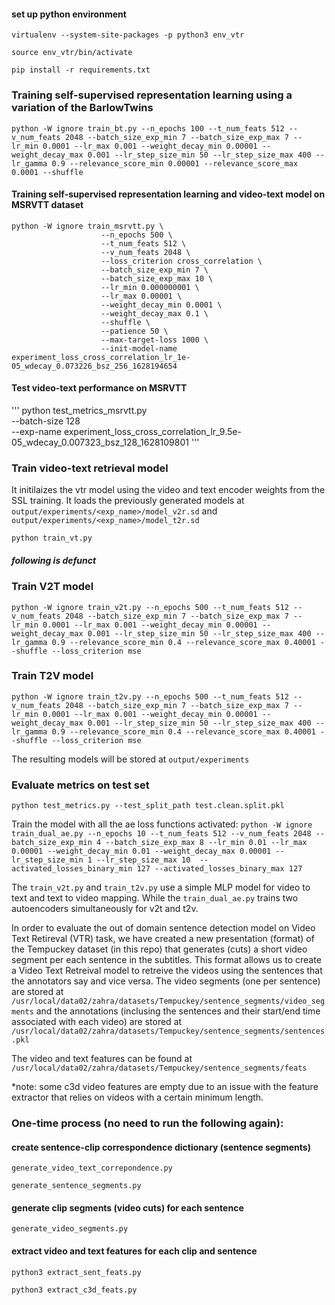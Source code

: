 
#### set up python environment
`virtualenv --system-site-packages -p python3 env_vtr`

`source env_vtr/bin/activate`

`pip install -r requirements.txt`

### Training self-supervised representation learning using a variation of the BarlowTwins
```
python -W ignore train_bt.py --n_epochs 100 --t_num_feats 512 --v_num_feats 2048 --batch_size_exp_min 7 --batch_size_exp_max 7 --lr_min 0.0001 --lr_max 0.001 --weight_decay_min 0.00001 --weight_decay_max 0.001 --lr_step_size_min 50 --lr_step_size_max 400 --lr_gamma 0.9 --relevance_score_min 0.00001 --relevance_score_max 0.0001 --shuffle
```

#### Training self-supervised representation learning and video-text model on MSRVTT dataset
```
python -W ignore train_msrvtt.py \
                    --n_epochs 500 \
                    --t_num_feats 512 \
                    --v_num_feats 2048 \
                    --loss_criterion cross_correlation \
                    --batch_size_exp_min 7 \
                    --batch_size_exp_max 10 \
                    --lr_min 0.000000001 \
                    --lr_max 0.00001 \
                    --weight_decay_min 0.0001 \
                    --weight_decay_max 0.1 \
                    --shuffle \
                    --patience 50 \
                    --max-target-loss 1000 \
                    --init-model-name experiment_loss_cross_correlation_lr_1e-05_wdecay_0.073226_bsz_256_1628194654
```

#### Test video-text performance on MSRVTT

'''
python test_metrics_msrvtt.py \
    --batch-size 128 \
    --exp-name experiment_loss_cross_correlation_lr_9.5e-05_wdecay_0.007323_bsz_128_1628109801
'''
### Train video-text retrieval model 
It initilaizes the vtr model using the video and text encoder weights from the SSL training. It loads the previously generated models at `output/experiments/<exp_name>/model_v2r.sd` and `output/experiments/<exp_name>/model_t2r.sd`

```
python train_vt.py
```





##### following is defunct
### Train V2T model
```
python -W ignore train_v2t.py --n_epochs 500 --t_num_feats 512 --v_num_feats 2048 --batch_size_exp_min 7 --batch_size_exp_max 7 --lr_min 0.0001 --lr_max 0.001 --weight_decay_min 0.00001 --weight_decay_max 0.001 --lr_step_size_min 50 --lr_step_size_max 400 --lr_gamma 0.9 --relevance_score_min 0.4 --relevance_score_max 0.40001 --shuffle --loss_criterion mse
```
### Train T2V model
```
python -W ignore train_t2v.py --n_epochs 500 --t_num_feats 512 --v_num_feats 2048 --batch_size_exp_min 7 --batch_size_exp_max 7 --lr_min 0.0001 --lr_max 0.001 --weight_decay_min 0.00001 --weight_decay_max 0.001 --lr_step_size_min 50 --lr_step_size_max 400 --lr_gamma 0.9 --relevance_score_min 0.4 --relevance_score_max 0.40001 --shuffle --loss_criterion mse
```

The resulting models will be stored at `output/experiments`

### Evaluate metrics on test set
```python test_metrics.py --test_split_path test.clean.split.pkl```


Train the model with all the ae loss functions activated:
`python -W ignore train_dual_ae.py --n_epochs 10 --t_num_feats 512 --v_num_feats 2048 --batch_size_exp_min 4 --batch_size_exp_max 8 --lr_min 0.01 --lr_max 0.00001 --weight_decay_min 0.01 --weight_decay_max 0.00001 --lr_step_size_min 1 --lr_step_size_max 10  --activated_losses_binary_min 127 --activated_losses_binary_max 127`

The `train_v2t.py` and `train_t2v.py` use a simple MLP model for video to text and text to video mapping. While the `train_dual_ae.py` trains two autoencoders simultaneously for v2t and t2v.

In order to evaluate the out of domain sentence detection model on Video Text Retireval (VTR) task, we have created a new presentation (format) of the Tempuckey dataset (in this repo) that generates (cuts) a short video segment per each sentence in the subtitles. This format allows us to create a Video Text Retreival model to retreive the videos using the sentences that the annotators say and vice versa.
The video segments (one per sentence) are stored at `/usr/local/data02/zahra/datasets/Tempuckey/sentence_segments/video_segments` and the annotations (inclusing the sentences and their start/end time associated with each video) are stored at `/usr/local/data02/zahra/datasets/Tempuckey/sentence_segments/sentences.pkl`

The video and text features can be found at `/usr/local/data02/zahra/datasets/Tempuckey/sentence_segments/feats`

*note: some c3d video features are empty due to an issue with the feature extractor that relies on videos with a certain minimum length.


### One-time process (no need to run the following again):

#### create sentence-clip correspondence dictionary (sentence segments)
`generate_video_text_correpondence.py`

`generate_sentence_segments.py`

#### generate clip segments (video cuts) for each sentence
`generate_video_segments.py`

#### extract video and text features for each clip and sentence
`python3 extract_sent_feats.py`

`python3 extract_c3d_feats.py`
